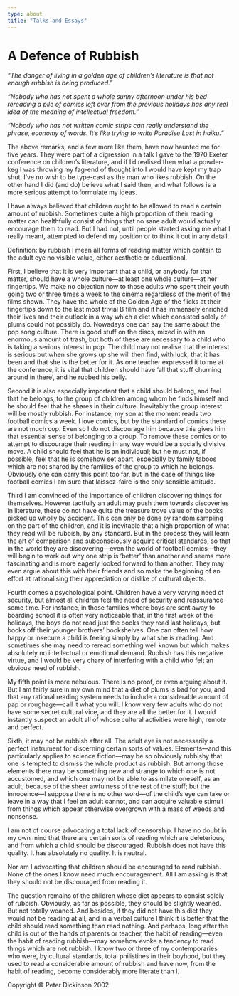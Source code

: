 ```yaml
---
type: about
title: "Talks and Essays"
---
```


A Defence of Rubbish
====================

_“The danger of living in a golden age of children’s literature is that not enough rubbish is being produced.”_

_“Nobody who has not spent a whole sunny afternoon under his bed rereading a pile of comics left over from the previous holidays has any real idea of the meaning of intellectual freedom.”_

_“Nobody who has not written comic strips can really understand the phrase, economy of words. It’s like trying to write Paradise Lost in haiku.”_

The above remarks, and a few more like them, have now haunted me for five years. They were part of a digression in a talk I gave to the 1970 Exeter conference on children’s literature, and if I’d realised then what a powder-keg I was throwing my fag-end of thought into I would have kept my trap shut. I’ve no wish to be type-cast as the man who likes rubbish. On the other hand I did (and do) believe what I said then, and what follows is a more serious attempt to formulate my ideas.

I have always believed that children ought to be allowed to read a certain amount of rubbish. Sometimes quite a high proportion of their reading matter can healthfully consist of things that no sane adult would actually encourage them to read. But I had not, until people started asking me what I really meant, attempted to defend my position or to think it out in any detail.

Definition: by rubbish I mean all forms of reading matter which contain to the adult eye no visible value, either aesthetic or educational.

First, I believe that it is very important that a child, or anybody for that matter, should have a whole culture—at least one whole culture—at her fingertips. We make no objection now to those adults who spent their youth going two or three times a week to the cinema regardless of the merit of the films shown. They have the whole of the Golden Age of the flicks at their fingertips down to the last most trivial B film and it has immensely enriched their lives and their outlook in a way which a diet which consisted solely of plums could not possibly do. Nowadays one can say the same about the pop song culture. There is good stuff on the discs, mixed in with an enormous amount of trash, but both of these are necessary to a child who is taking a serious interest in pop. The child may not realise that the interest is serious but when she grows up she will then find, with luck, that it has been and that she is the better for it. As one teacher expressed it to me at the conference, it is vital that children should have ‘all that stuff churning around in there’, and he rubbed his belly.

Second it is also especially important that a child should belong, and feel that he belongs, to the group of children among whom he finds himself and he should feel that he shares in their culture. Inevitably the group interest will be mostly rubbish. For instance, my son at the moment reads two football comics a week. I love comics, but by the standard of comics these are not much cop. Even so I do not discourage him because this gives him that essential sense of belonging to a group. To remove these comics or to attempt to discourage their reading in any way would be a socially divisive move. A child should feel that he is an individual; but he must not, if possible, feel that he is somehow set apart, especially by family taboos which are not shared by the families of the group to which he belongs. Obviously one can carry this point too far, but in the case of things like football comics I am sure that laissez-faire is the only sensible attitude.

Third I am convinced of the importance of children discovering things for themselves. However tactfully an adult may push them towards discoveries in literature, these do not have quite the treasure trove value of the books picked up wholly by accident. This can only be done by random sampling on the part of the children, and it is inevitable that a high proportion of what they read will be rubbish, by any standard. But in the process they will learn the art of comparison and subconsciously acquire critical standards, so that in the world they are discovering—even the world of football comics—they will begin to work out why one strip is ‘better’ than another and seems more fascinating and is more eagerly looked forward to than another. They may even argue about this with their friends and so make the beginning of an effort at rationalising their appreciation or dislike of cultural objects.

Fourth comes a psychological point. Children have a very varying need of security, but almost all children feel the need of security and reassurance some time. For instance, in those families where boys are sent away to boarding school it is often very noticeable that, in the first week of the holidays, the boys do not read just the books they read last holidays, but books off their younger brothers’ bookshelves. One can often tell how happy or insecure a child is feeling simply by what she is reading. And sometimes she may need to reread something well known but which makes absolutely no intellectual or emotional demand. Rubbish has this negative virtue, and I would be very chary of interfering with a child who felt an obvious need of rubbish.

My fifth point is more nebulous. There is no proof, or even arguing about it. But I am fairly sure in my own mind that a diet of plums is bad for you, and that any rational reading system needs to include a considerable amount of pap or roughage—call it what you will. I know very few adults who do not have some secret cultural vice, and they are all the better for it. I would instantly suspect an adult all of whose cultural activities were high, remote and perfect.

Sixth, it may not be rubbish after all. The adult eye is not necessarily a perfect instrument for discerning certain sorts of values. Elements—and this particularly applies to science fiction—may be so obviously rubbishy that one is tempted to dismiss the whole product as rubbish. But among those elements there may be something new and strange to which one is not accustomed, and which one may not be able to assimilate oneself, as an adult, because of the sheer awfulness of the rest of the stuff; but the innocence—I suppose there is no other word—of the child’s eye can take or leave in a way that I feel an adult cannot, and can acquire valuable stimuli from things which appear otherwise overgrown with a mass of weeds and nonsense.

I am not of course advocating a total lack of censorship. I have no doubt in my own mind that there are certain sorts of reading which are deleterious, and from which a child should be discouraged. Rubbish does not have this quality. It has absolutely no quality. It is neutral.

Nor am I advocating that children should be encouraged to read rubbish. None of the ones I know need much encouragement. All I am asking is that they should not be discouraged from reading it.

The question remains of the children whose diet appears to consist solely of rubbish. Obviously, as far as possible, they should be slightly weaned. But not totally weaned. And besides, if they did not have this diet they would not be reading at all, and in a verbal culture I think it is better that the child should read something than read nothing. And perhaps, long after the child is out of the hands of parents or teacher, the habit of reading—even the habit of reading rubbish—may somehow evoke a tendency to read things which are not rubbish. I know two or three of my contemporaries who were, by cultural standards, total philistines in their boyhood, but they used to read a considerable amount of rubbish and have now, from the habit of reading, become considerably more literate than I.

Copyright © Peter Dickinson 2002
